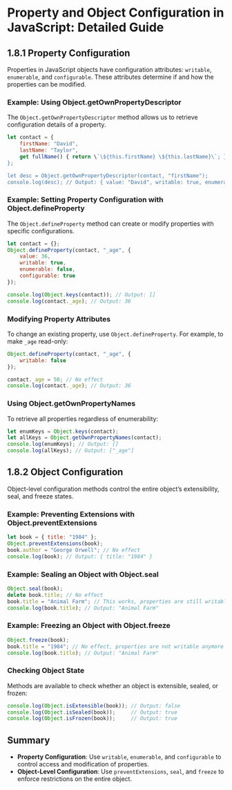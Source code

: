
# Property and Object Configuration in JavaScript: Detailed Guide

## 1.8.1 Property Configuration
Properties in JavaScript objects have configuration attributes: `writable`, `enumerable`, and `configurable`. These attributes determine if and how the properties can be modified.

### Example: Using Object.getOwnPropertyDescriptor
The `Object.getOwnPropertyDescriptor` method allows us to retrieve configuration details of a property.

```javascript
let contact = {
    firstName: "David",
    lastName: "Taylor",
    get fullName() { return \`\${this.firstName} \${this.lastName}\`; }
};

let desc = Object.getOwnPropertyDescriptor(contact, "firstName");
console.log(desc); // Output: { value: "David", writable: true, enumerable: true, configurable: true }
```

### Example: Setting Property Configuration with Object.defineProperty
The `Object.defineProperty` method can create or modify properties with specific configurations.

```javascript
let contact = {};
Object.defineProperty(contact, "_age", {
    value: 36,
    writable: true,
    enumerable: false,
    configurable: true
});

console.log(Object.keys(contact)); // Output: []
console.log(contact._age); // Output: 36
```

### Modifying Property Attributes
To change an existing property, use `Object.defineProperty`. For example, to make `_age` read-only:

```javascript
Object.defineProperty(contact, "_age", {
    writable: false
});

contact._age = 50; // No effect
console.log(contact._age); // Output: 36
```

### Using Object.getOwnPropertyNames
To retrieve all properties regardless of enumerability:

```javascript
let enumKeys = Object.keys(contact);
let allKeys = Object.getOwnPropertyNames(contact);
console.log(enumKeys); // Output: []
console.log(allKeys); // Output: ["_age"]
```

## 1.8.2 Object Configuration
Object-level configuration methods control the entire object’s extensibility, seal, and freeze states.

### Example: Preventing Extensions with Object.preventExtensions
```javascript
let book = { title: "1984" };
Object.preventExtensions(book);
book.author = "George Orwell"; // No effect
console.log(book); // Output: { title: "1984" }
```

### Example: Sealing an Object with Object.seal
```javascript
Object.seal(book);
delete book.title; // No effect
book.title = "Animal Farm"; // This works, properties are still writable
console.log(book.title); // Output: "Animal Farm"
```

### Example: Freezing an Object with Object.freeze
```javascript
Object.freeze(book);
book.title = "1984"; // No effect, properties are not writable anymore
console.log(book.title); // Output: "Animal Farm"
```

### Checking Object State
Methods are available to check whether an object is extensible, sealed, or frozen:

```javascript
console.log(Object.isExtensible(book)); // Output: false
console.log(Object.isSealed(book));     // Output: true
console.log(Object.isFrozen(book));     // Output: true
```

## Summary
- **Property Configuration**: Use `writable`, `enumerable`, and `configurable` to control access and modification of properties.
- **Object-Level Configuration**: Use `preventExtensions`, `seal`, and `freeze` to enforce restrictions on the entire object.
